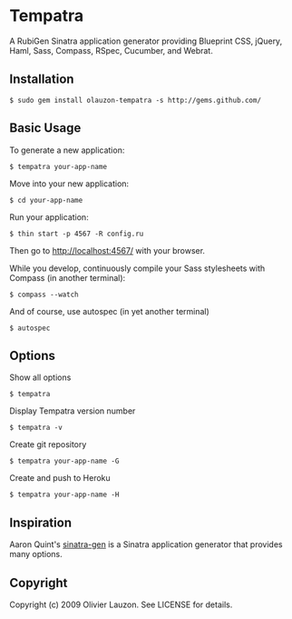 Tempatra
========

A RubiGen Sinatra application generator providing Blueprint CSS, jQuery, Haml, Sass, Compass, RSpec, Cucumber, and Webrat.

Installation
------------

    $ sudo gem install olauzon-tempatra -s http://gems.github.com/

Basic Usage
-----------

To generate a new application:

    $ tempatra your-app-name

Move into your new application:

    $ cd your-app-name

Run your application:

    $ thin start -p 4567 -R config.ru

Then go to [http://localhost:4567/](http://localhost:4567/) with your browser.

While you develop, continuously compile your Sass stylesheets with Compass (in another terminal):

    $ compass --watch

And of course, use autospec (in yet another terminal)

    $ autospec


Options
-------

Show all options

    $ tempatra

Display Tempatra version number

    $ tempatra -v

Create git repository

    $ tempatra your-app-name -G

Create and push to Heroku

    $ tempatra your-app-name -H


Inspiration
-----------

Aaron Quint's [sinatra-gen](http://github.com/quirkey/sinatra-gen) is a Sinatra application generator that provides many options.


Copyright
---------

Copyright (c) 2009 Olivier Lauzon. See LICENSE for details.
